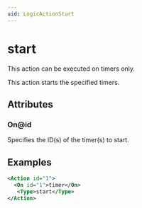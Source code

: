 ```yaml
---
uid: LogicActionStart
---
```


# start

This action can be executed on timers only.

This action starts the specified timers.

## Attributes

### On@id

Specifies the ID(s) of the timer(s) to start.

## Examples

```xml
<Action id="1">
  <On id="1">timer</On>
   <Type>start</Type>
</Action>
```
